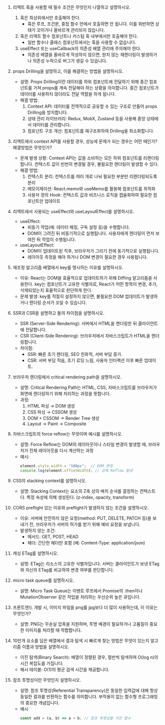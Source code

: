 
1. 리액트 훅을 사용할 때 필수 조건은 무엇인지 나열하고 설명하시오.
	1. 훅은 최상위에서만 호출해야 한다.
		- 훅은 루프, 조건문, 중첩 함수 안에서 호출하면 안 됩니다. 이를 위반하면 상태가 꼬이거나 올바르게 관리되지 않습니다.
	2. 훅은 리액트 함수 컴포넌트나 커스텀 훅 내부에서만 호출해야 한다.
		- 일반 함수나 클래스 컴포넌트에서는 훅을 사용할 수 없습니다.
	3. useEffect 또는 useCallback의 의존성 배열 관리에 주의해야 한다.
		- 의존성 배열을 올바르게 작성하지 않으면, 원치 않는 재렌더링이 발생하거나 의존성 누락으로 버그가 생길 수 있습니다.

2. props Drilling을 설명하고, 이를 해결하는 방법을 설명하시오.
	- 설명: Props Drilling이란 데이터를 하위 컴포넌트에 전달하기 위해 중간 컴포넌트를 거쳐 props를 계속 전달해야 하는 상황을 의미합니다. 중간 컴포넌트가 데이터를 사용하지 않더라도 전달 역할을 하게 됩니다.
	- 해결 방법:
		1. Context API: 데이터를 전역적으로 공유할 수 있는 구조로 만들어 props Drilling을 방지합니다.
		2. 상태 관리 라이브러리: Redux, MobX, Zustand 등을 사용해 중앙 상태에서 데이터를 관리합니다.
		3. 컴포넌트 구조 개선: 컴포넌트를 재구조화하여 Drilling을 최소화합니다.

3. 리액트에서 context API를 사용할 경우, 성능에 문제가 되는 경우는 어떤 때인가? 해결방법은 무엇인가?
	- 문제 발생 상황: Context API는 값을 소비하는 모든 하위 컴포넌트를 리렌더링합니다. 컨텍스트 값이 빈번히 변경될 경우, 불필요한 렌더링이 발생할 수 있다.
	- 해결 방법:
		1. 컨텍스트 분리: 컨텍스트를 여러 개로 나눠 필요한 부분만 리렌더링되도록 분리
		2. 메모이제이션: React.memo와 useMemo를 활용해 컴포넌트를 최적화
		3. 사용자 정의 Hook: 컨텍스트 값과 비즈니스 로직을 캡슐화하여 필요한 컴포넌트만 업데이트

4. 리액트에서 사용되는 useEffect와 useLayoutEffect를 설명하시오.
	- useEffect:
		- 비동기 작업(예: 데이터 패칭, 구독 설정 등)을 수행합니다.
		- DOM이 그려진 뒤 비동기적으로 실행됩니다. 사용자에게 렌더링이 먼저 보여진 뒤 작업이 수행됩니다.
	- useLayoutEffect:
		- DOM이 업데이트된 직후, 브라우저가 그리기 전에 동기적으로 실행됩니다.
		- 레이아웃 측정을 해야 하거나 DOM 변경이 필요한 경우 사용됩니다.

5. 재조정 알고리즘 배열에서 key를 명시하는 이유를 설명하시오.
	- 이유: React는 DOM을 효율적으로 업데이트하기 위해 Diffing 알고리즘을 사용한다. key는 컴포넌트가 고유한 식별자로, React가 어떤 항목이 변경, 추가, 삭제되었는지 효율적으로 판단하게 한다.
	- 문제 발생: key를 적절히 설정하지 않으면, 불필요한 DOM 업데이트가 발생하거나 렌더링 순서가 꼬일 수 있습니다.

6. SSR과 CSR을 설명하고 둘의 차이점을 설명하시오.
	- SSR (Server-Side Rendering): 서버에서 HTML을 렌더링한 뒤 클라이언트에 전달합니다.
	- CSR (Client-Side Rendering): 브라우저에서 자바스크립트가 HTML을 렌더링합니다.
	- 차이점:
		- SSR: 빠른 초기 렌더링, SEO 친화적, 서버 부담 증가.
		- CSR: 서버 부담 적음, 초기 로딩 느림, 사용자 인터랙션 이후 빠른 업데이트.

7. 브라우저 렌더링에서 critical rendering path을 설명하시오.
	- 설명: Critical Rendering Path는 HTML, CSS, 자바스크립트를 브라우저가 화면에 렌더링하기 위해 처리하는 과정을 뜻합니다.
	- 과정: 
		1. HTML 파싱 → DOM 생성
		2. CSS 파싱 → CSSOM 생성
		3. DOM + CSSOM → Render Tree 생성
		4. Layout → Paint → Composite

8. 자바스크립트의 force reflow는 무엇이며 예시를 설명하시오.
	- 설명: Force Reflow는 DOM의 레이아웃이나 스타일 변경이 발생할 때, 브라우저가 전체 레이아웃을 다시 계산하는 과정
	- 예시:
		```js
		element.style.width = "100px";  // DOM 변경
		console.log(element.offsetWidth); // 강제 Reflow 발생
		```

9. CSS의 stacking context를 설명하시오.
	- 설명: Stacking Context는 요소의 Z축 상의 배치 순서를 결정하는 컨텍스트다. 특정 속성에 의해 생성된다. (z-index, opacity, transform)

10. CORS preflight 있는 이유와 preflight가 발생하지 않는 조건을 설명하시오.
	- 이유: 서버에 안전하지 않은 요청(method: PUT, DELETE, PATCH 등)을 보내기 전, 브라우저가 서버의 허가를 받기 위해 예비 요청을 보냅니다.
	- 발생하지 않는 조건:
		- 메서드: GET, POST, HEAD
		- 헤더: 간단한 헤더만 포함 (예: Content-Type: application/json)

11. 캐싱 ETag를 설명하시오.
	- 설명: ETag는 리소스의 고유한 식별자입니다. 서버는 클라이언트가 보낸 ETag와 자신의 ETag를 비교하여 변경 여부를 판단합니다.

12. micro task queue를 설명하시오.
	- 설명: Micro Task Queue는 이벤트 루프에서 Promise의 .then이나 MutationObserver 같은 작업을 처리하는 우선순위 높은 큐입니다.

13. 프론트엔드 개발 시, 이미지 파일을 png를 jpg보다 더 많이 사용하는데, 이 이유는 무엇인가?
	- 설명: PNG는 무손실 압축을 지원하며, 투명 배경이 필요하거나 고품질이 중요한 이미지를 처리할 때 적합합니다.

14. 10만개 요소를 담은 배열에서 결과 탐색 시 빠르게 찾는 방법은 무엇이 있는지 알고리즘 이름과 방법을 설명하시오.
	- 이진 탐색(Binary Search): 배열이 정렬된 경우, 절반씩 탐색하여 O(log n)의 시간 복잡도를 가집니다.
	- 해시 테이블: O(1)의 평균 검색 시간을 제공합니다.

15. 참조 투명성이란 무엇인지 설명하시오.
	- 설명: 참조 투명성(Referential Transparency)은 동일한 입력값에 대해 항상 동일한 결과를 반환하는 함수를 의미합니다. 부작용이 없는 함수형 프로그래밍의 중요한 개념입니다.
	- 예시
		```js
		const add = (a, b) => a + b; // 참조 투명성을 가진 함수
		```